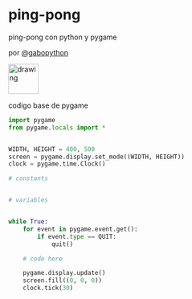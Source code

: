 # ping-pong
ping-pong con python y pygame

por [@gabopython](https://www.tiktok.com/@gabopython?lang=en)

<img src="https://github.com/gabopython/IMAGES/blob/main/make_the_best_and_simplest_logo_ever_remeber_sh.jpg" alt="drawing" width="60"/>


codigo base de pygame

```python
import pygame
from pygame.locals import *


WIDTH, HEIGHT = 400, 500
screen = pygame.display.set_mode((WIDTH, HEIGHT))
clock = pygame.time.Clock()

# constants


# variables


while True:
    for event in pygame.event.get():
        if event.type == QUIT:
            quit()

    # code here

    pygame.display.update()
    screen.fill((0, 0, 0))
    clock.tick(30)
```

